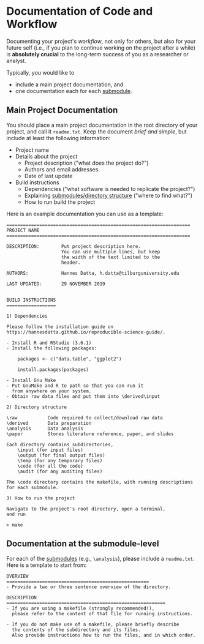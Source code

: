 # Documentation of Code and Workflow

Documenting your project's *workflow*, not only for others, but also for your future self (i.e., if you plan to continue working on the project
after a while) is **absolutely crucial** to the long-term success of you as a researcher or analyst.

Typically, you would like to 

- include a main project documentation, and
- one documentation each for each [submodule](directories.md).

## Main Project Documentation

You should place a main project documentation in the root directory of your project, 
and call it `readme.txt`. Keep the document *brief and simple*, but include at 
least the following information:

* Project name
* Details about the project
	* Project description ("what does the project do?")
	* Authors and email addresses
	* Date of last update
* Build instructions 
	* Dependencies ("what software is needed to replicate the project?")
	* Explaining [submodules/directory structure](directories.md) ("where to find what?")
	* How to run build the project

Here is an example documentation you can use as a template:  


``` 
===================================================================
PROJECT NAME
===================================================================

DESCRIPTION:		Put project description here.
                    You can use multiple lines, but keep
					the width of the text limited to the
					header.
					
AUTHORS:			Hannes Datta, h.datta@tilburguniversity.edu

LAST UPDATED:		29 NOVEMBER 2019


BUILD INSTRUCTIONS
==================

1) Dependencies

Please follow the installation guide on 
https://hannesdatta.github.io/reproducible-science-guide/.

- Install R and RStudio (3.6.1)
- Install the following packages:

	packages <- c("data.table", "ggplot2")

	install.packages(packages)

- Install Gnu Make
- Put GnuMake and R to path so that you can run it 
  from anywhere on your system. 
- Obtain raw data files and put them into \derived\input

2) Directory structure

\raw           Code required to collect/download raw data
\derived       Data preparation
\analysis      Data analysis
\paper         Stores literature reference, paper, and slides

Each directory contains subdirectories,
	\input (for input files)
	\output (for final output files)
	\temp (for any temporary files)
	\code (for all the code)
	\audit (for any auditing files)
	
The \code directory contains the makefile, with running descriptions
for each submodule.

3) How to run the project

Navigate to the project's root directory, open a terminal,
and run 

> make

``` 

## Documentation at the submodule-level

For each of the [submodules](directories.md) (e.g., `\analysis`), please include a `readme.txt`. 
Here is a template to start from:

```
OVERVIEW
====================================================
- Provide a two or three sentence overview of the directory.

DESCRIPTION
==========================================================
- If you are using a makefile (strongly recommended!),
  please refer to the content of that file for running instructions.
  
- If you do not make use of a makefile, please briefly describe 
  the contents of the subdirectory and its files. 
  Also provide instructions how to run the files, and in which order.
  
``` 

<!--
In the case of describing your raw data, include the following:

```
SOURCE
==========================================================
- Provide the source of the data

WHEN/WHERE OBTAINED & ORIGINAL FORM OF FILES
==========================================================
- Describe when and where each of the original files was obtained, 
  how they were obtained (email, downloaded from a website, etc.).
  
``` 
-->
